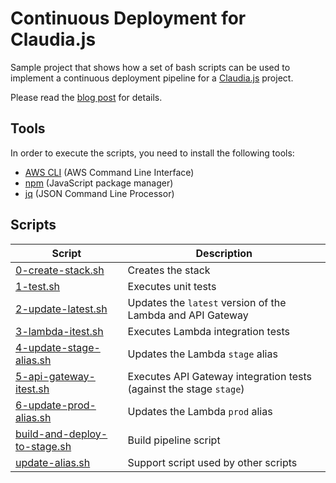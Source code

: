 # Continuous Deployment for Claudia.js

Sample project that shows how a set of bash scripts can be used to implement a continuous deployment pipeline for a 
[Claudia.js](https://claudiajs.com/) project.

Please read the [blog post]() for details.



## Tools

In order to execute the scripts, you need to install the following tools:

- [AWS CLI](https://aws.amazon.com/cli/) (AWS Command Line Interface)
- [npm](https://www.npmjs.com/) (JavaScript package manager)
- [jq](https://stedolan.github.io/jq/) (JSON Command Line Processor)


## Scripts

| Script                                                                | Description                                                           |
| ----------------------------------------------------------------------| --------------------------------------------------------------------- |
| [0-create-stack.sh](scripts/0-create-stack.sh)                        | Creates the stack                                                     |
| [1-test.sh](scripts/1-test.sh)                                        | Executes unit tests                                                   |
| [2-update-latest.sh](scripts/2-update-latest.sh)                      | Updates the `latest` version of the Lambda and API Gateway            |
| [3-lambda-itest.sh](scripts/3-lambda-itest.sh)                        | Executes Lambda integration tests                                     |
| [4-update-stage-alias.sh](scripts/4-update-stage-alias.sh)            | Updates the Lambda `stage` alias                                      |
| [5-api-gateway-itest.sh](scripts/5-api-gateway-itest.sh)              | Executes API Gateway integration tests (against the stage `stage`)    |
| [6-update-prod-alias.sh](scripts/6-update-prod-alias.sh)              | Updates the Lambda `prod` alias                                       |
| [build-and-deploy-to-stage.sh](scripts/build-and-deploy-to-stage.sh)  | Build pipeline script                                                 | 
| [update-alias.sh](scripts/update-alias.sh)                            | Support script used by other scripts                                  |

